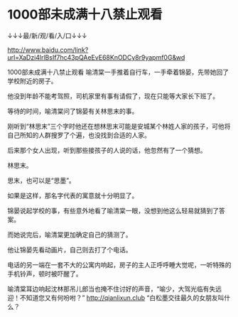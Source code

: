 # 1000部未成满十八禁止观看

↓↓↓最/新/观/看/入/口↓↓↓

http://www.baidu.com/link?url=XaDzi4lrlBsIf7hc43pQAeEvE68KnODCy8r9yapmf0G&wd

1000部未成满十八禁止观看
喻清棠一手推着自行车，一手牵着锦晏，先带她回了学校附近的房子。

他没到年龄不能考驾照，司机家里有事有请假了，现在只能等大家长下班了。

等待的时间，喻清棠问了锦晏有关林思末的事。

刚听到“林思末”三个字时他还在想林思末可能是安城某个林姓人家的孩子，可他将自己所知的人群搜罗了个遍，也没找到合适的人家。

后来那个女人出现，听到那些接孩子的人说的话，他忽然有了一个猜想。

林思末。

思末，也可以是“思墨”。

如果是这样，那名字代表的寓意就十分明显了。

锦晏说起学校的事，有些意外地看了喻清棠一眼，没想到他这么轻易就猜到了答案。

而她说完后，喻清棠更加确定自己的猜测了。

他让锦晏先看动画片，自己则去打了个电话。

电话的另一端在一套不大的公寓内响起，房子的主人正呼呼睡大觉呢，一听特殊的手机铃声，顿时被吓醒了。

喻清棠耳边响起沈林那吊儿郎当也掩不住讨好的声音，“喻少，大驾光临有失远迎！不知道您又有何吩咐？”
http://qianlixun.club
“白松墨交往最久的女朋友叫什么？
